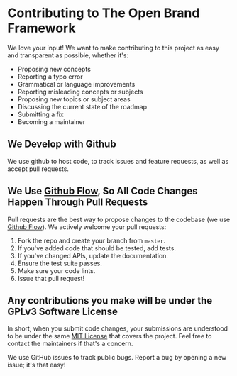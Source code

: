 # Contributing to The Open Brand Framework

We love your input! We want to make contributing to this project as easy and transparent as possible, whether it's:

- Proposing new concepts
- Reporting a typo error
- Grammatical or language improvements
- Reporting misleading concepts or subjects
- Proposing new topics or subject areas
- Discussing the current state of the roadmap
- Submitting a fix
- Becoming a maintainer

## We Develop with Github
We use github to host code, to track issues and feature requests, as well as accept pull requests.

## We Use [Github Flow](https://guides.github.com/introduction/flow/index.html), So All Code Changes Happen Through Pull Requests
Pull requests are the best way to propose changes to the codebase (we use [Github Flow](https://guides.github.com/introduction/flow/index.html)). We actively welcome your pull requests:

1. Fork the repo and create your branch from `master`.
2. If you've added code that should be tested, add tests.
3. If you've changed APIs, update the documentation.
4. Ensure the test suite passes.
5. Make sure your code lints.
6. Issue that pull request!

## Any contributions you make will be under the GPLv3 Software License
In short, when you submit code changes, your submissions are understood to be under the same [MIT License](./LICENSE) that covers the project. Feel free to contact the maintainers if that's a concern.

We use GitHub issues to track public bugs. Report a bug by opening a new issue; it's that easy!
